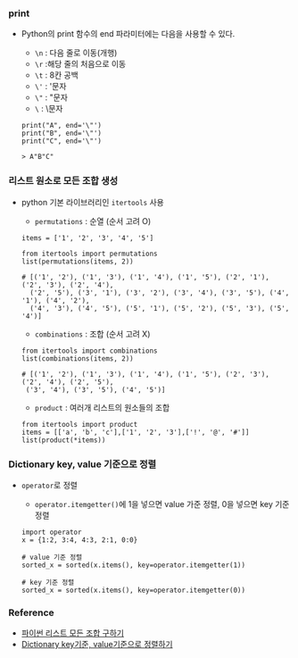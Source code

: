 ### print

- Python의 print 함수의 end 파라미터에는 다음을 사용할 수 있다.

  - `\n` : 다음 줄로 이동(개행)
  - `\r` :해당 줄의 처음으로 이동
  - `\t` : 8칸 공백
  - `\'` : '문자
  - `\"` : "문자
  - `\` : \문자

  ```
  print("A", end='\"')
  print("B", end='\"')
  print("C", end='\"')

  > A"B"C"
  ```

### 리스트 원소로 모든 조합 생성

- python 기본 라이브러리인 `itertools` 사용

  - `permutations` : 순열 (순서 고려 O)

  ```
  items = ['1', '2', '3', '4', '5']

  from itertools import permutations
  list(permutations(items, 2))

  # [('1', '2'), ('1', '3'), ('1', '4'), ('1', '5'), ('2', '1'), ('2', '3'), ('2', '4'),
    ('2', '5'), ('3', '1'), ('3', '2'), ('3', '4'), ('3', '5'), ('4', '1'), ('4', '2'),
    ('4', '3'), ('4', '5'), ('5', '1'), ('5', '2'), ('5', '3'), ('5', '4')]
  ```

  - `combinations` : 조합 (순서 고려 X)

  ```
  from itertools import combinations
  list(combinations(items, 2))

  # [('1', '2'), ('1', '3'), ('1', '4'), ('1', '5'), ('2', '3'), ('2', '4'), ('2', '5'),
   ('3', '4'), ('3', '5'), ('4', '5')]
  ```

  - `product` : 여러개 리스트의 원소들의 조합

  ```
  from itertools import product
  items = [['a', 'b', 'c'],['1', '2', '3'],['!', '@', '#']]
  list(product(*items))
  ```

### Dictionary key, value 기준으로 정렬

- `operator`로 정렬

  - `operator.itemgetter()`에 1을 넣으면 value 가준 정렬, 0을 넣으면 key 기준 정렬

  ```
  import operator
  x = {1:2, 3:4, 4:3, 2:1, 0:0}

  # value 기준 정렬
  sorted_x = sorted(x.items(), key=operator.itemgetter(1))

  # key 기준 정렬
  sorted_x = sorted(x.items(), key=operator.itemgetter(0))
  ```

### Reference

- [파이썬 리스트 모든 조합 구하기](https://ourcstory.tistory.com/414)
- [Dictionary key기준, value기준으로 정렬하기](https://ourcstory.tistory.com/76)
